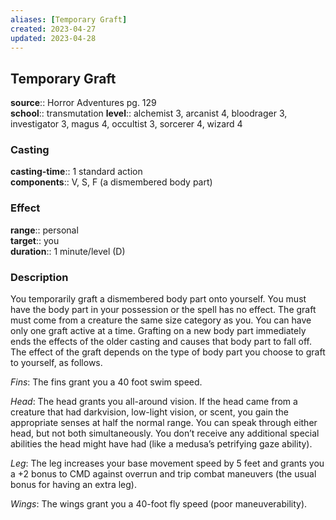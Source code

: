 ```yaml
---
aliases: [Temporary Graft]
created: 2023-04-27
updated: 2023-04-28
---
```


## Temporary Graft

**source**:: Horror Adventures pg. 129  
**school**:: transmutation
**level**:: alchemist 3, arcanist 4, bloodrager 3, investigator 3, magus 4, occultist 3, sorcerer 4, wizard 4

### Casting

**casting-time**:: 1 standard action  
**components**:: V, S, F (a dismembered body part)

### Effect

**range**:: personal  
**target**:: you  
**duration**:: 1 minute/level (D)

### Description

You temporarily graft a dismembered body part onto yourself. You must have the body part in your possession or the spell has no effect. The graft must come from a creature the same size category as you. You can have only one graft active at a time. Grafting on a new body part immediately ends the effects of the older casting and causes that body part to fall off. The effect of the graft depends on the type of body part you choose to graft to yourself, as follows.  
  
*Fins*: The fins grant you a 40 foot swim speed.  
  
*Head*: The head grants you all-around vision. If the head came from a creature that had darkvision, low-light vision, or scent, you gain the appropriate senses at half the normal range. You can speak through either head, but not both simultaneously. You don’t receive any additional special abilities the head might have had (like a medusa’s petrifying gaze ability).  
  
*Leg*: The leg increases your base movement speed by 5 feet and grants you a +2 bonus to CMD against overrun and trip combat maneuvers (the usual bonus for having an extra leg).  
  
*Wings*: The wings grant you a 40-foot fly speed (poor maneuverability).
